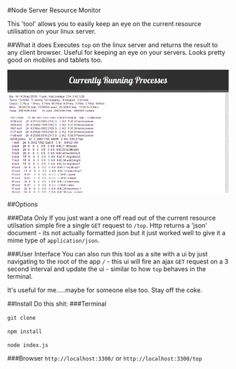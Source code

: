 #Node Server Resource Monitor

This 'tool' allows you to easily keep an eye on the current resource utilisation on your linux server.

##What it does
Executes ```top``` on the linux server and returns the result to any client browser. Useful for keeping an eye on your servers. Looks pretty good on mobiles and tablets too.

![Alt text](/app/public/images/screenshot.png?raw=true "User Interface")

##Options

###Data Only
If you just want a one off read out of the current resource utilsation simple fire a single ```GET``` request to ```/top```.
Http returns a 'json' document - its not actually formatted json but it just worked well to give it a mime type of ```application/json```.

###User Interface
You can also run this tool as a site with a ui by just navigating to the root of the app ```/``` - this ui will fire an ajax ```GET``` request on a 3 second interval and update the ui - similar to how ```top``` behaves in the terminal.


It's useful for me.....maybe for someone else too. Stay off the coke.

##Install
Do this shit:
###Terminal

```git clone```

```npm install```

```node index.js```

###Browser
```http://localhost:3300/``` or ```http://localhost:3300/top```

